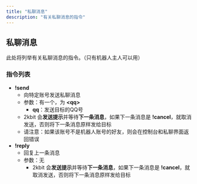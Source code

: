 ```yaml
---
title: "私聊消息"
description: "有关私聊消息的指令"
---
```


## 私聊消息

此处将列举有关私聊消息的指令。（只有机器人主人可以用）

### 指令列表

- **!send**
    - 向特定账号发送私聊消息
    - 参数：有一个，为 **\<qq\>**
        - **qq**：发送目标的QQ号
    - 2kbit 会**发送提示**并等待**下一条消息**，如果下一条消息是 **!cancel**，就取消发送，否则将下一条消息原样发给目标
    - 请注意：如果该账号不是机器人账号的好友，则会在控制台和私聊界面返回错误
- **!reply**
    - 回复上一条消息
    - 参数：无
        - 2kbit 会**发送提示**并等待**下一条消息**，如果下一条消息是 **!cancel**，就取消发送，否则将下一条消息原样发给目标
